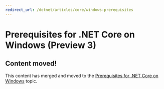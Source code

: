 ```yaml
---
redirect_url: /dotnet/articles/core/windows-prerequisites
---
```


# Prerequisites for .NET Core on Windows (Preview 3)

## Content moved!
This content has merged and moved to the [Prerequisites for .NET Core on Windows](../windows-prerequisites.md) topic. 
